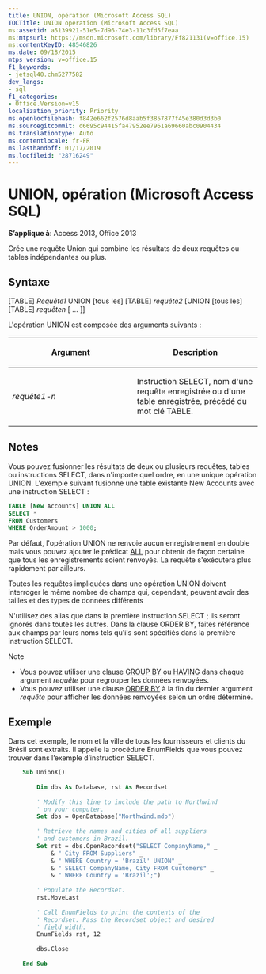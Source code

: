 ```yaml
---
title: UNION, opération (Microsoft Access SQL)
TOCTitle: UNION operation (Microsoft Access SQL)
ms:assetid: a5139921-51e5-7d96-74e3-11c3fd5f7eaa
ms:mtpsurl: https://msdn.microsoft.com/library/Ff821131(v=office.15)
ms:contentKeyID: 48546826
ms.date: 09/18/2015
mtps_version: v=office.15
f1_keywords:
- jetsql40.chm5277582
dev_langs:
- sql
f1_categories:
- Office.Version=v15
localization_priority: Priority
ms.openlocfilehash: f842e662f2576d8aab5f3857877f45e380d3d3b0
ms.sourcegitcommit: d6695c94415fa47952ee7961a69660abc0904434
ms.translationtype: Auto
ms.contentlocale: fr-FR
ms.lasthandoff: 01/17/2019
ms.locfileid: "28716249"
---
```

# <a name="union-operation-microsoft-access-sql"></a>UNION, opération (Microsoft Access SQL)

**S’applique à**: Access 2013, Office 2013

Crée une requête Union qui combine les résultats de deux requêtes ou tables indépendantes ou plus.

## <a name="syntax"></a>Syntaxe

\[TABLE\] *Requête1* UNION \[tous les\] \[TABLE\] *requête2* \[UNION \[tous les\] \[TABLE\] *requêten* \[ ... \]\]

L'opération UNION est composée des arguments suivants :

<table>
<colgroup>
<col style="width: 50%" />
<col style="width: 50%" />
</colgroup>
<thead>
<tr class="header">
<th><p>Argument</p></th>
<th><p>Description</p></th>
</tr>
</thead>
<tbody>
<tr class="odd">
<td><p><em>requête1-n</em></p></td>
<td><p>Instruction SELECT, nom d'une requête enregistrée ou d'une table enregistrée, précédé du mot clé TABLE.</p></td>
</tr>
</tbody>
</table>


## <a name="remarks"></a>Notes

Vous pouvez fusionner les résultats de deux ou plusieurs requêtes, tables ou instructions SELECT, dans n'importe quel ordre, en une unique opération UNION. L'exemple suivant fusionne une table existante New Accounts avec une instruction SELECT :

```sql
TABLE [New Accounts] UNION ALL 
SELECT * 
FROM Customers 
WHERE OrderAmount > 1000;
```

Par défaut, l'opération UNION ne renvoie aucun enregistrement en double mais vous pouvez ajouter le prédicat [ALL](https://docs.microsoft.com/office/vba/access/Concepts/Structured-Query-Language/all-distinct-distinctrow-top-predicates-microsoft-access-sql) pour obtenir de façon certaine que tous les enregistrements soient renvoyés. La requête s'exécutera plus rapidement par ailleurs.

Toutes les requêtes impliquées dans une opération UNION doivent interroger le même nombre de champs qui, cependant, peuvent avoir des tailles et des types de données différents

N'utilisez des alias que dans la première instruction SELECT ; ils seront ignorés dans toutes les autres. Dans la clause ORDER BY, faites référence aux champs par leurs noms tels qu'ils sont spécifiés dans la première instruction SELECT.

> [!NOTE]
> - Vous pouvez utiliser une clause [GROUP BY](https://docs.microsoft.com/office/vba/access/Concepts/Structured-Query-Language/group-by-clause-microsoft-access-sql) ou [HAVING](https://docs.microsoft.com/office/vba/access/concepts/structured-query-language/having-clause-microsoft-access-sql) dans chaque argument *requête* pour regrouper les données renvoyées.
> - Vous pouvez utiliser une clause [ORDER BY](https://docs.microsoft.com/office/vba/access/concepts/structured-query-language/order-by-clause-microsoft-access-sql) à la fin du dernier argument *requête* pour afficher les données renvoyées selon un ordre déterminé.

## <a name="example"></a>Exemple

Dans cet exemple, le nom et la ville de tous les fournisseurs et clients du Brésil sont extraits. Il appelle la procédure EnumFields que vous pouvez trouver dans l’exemple d’instruction SELECT.

```vb
    Sub UnionX() 
     
        Dim dbs As Database, rst As Recordset 
     
        ' Modify this line to include the path to Northwind 
        ' on your computer. 
        Set dbs = OpenDatabase("Northwind.mdb") 
         
        ' Retrieve the names and cities of all suppliers  
        ' and customers in Brazil. 
        Set rst = dbs.OpenRecordset("SELECT CompanyName," _ 
            & " City FROM Suppliers" _ 
            & " WHERE Country = 'Brazil' UNION" _ 
            & " SELECT CompanyName, City FROM Customers" _ 
            & " WHERE Country = 'Brazil';") 
         
        ' Populate the Recordset. 
        rst.MoveLast 
         
        ' Call EnumFields to print the contents of the  
        ' Recordset. Pass the Recordset object and desired 
        ' field width. 
        EnumFields rst, 12 
     
        dbs.Close 
     
    End Sub
```

